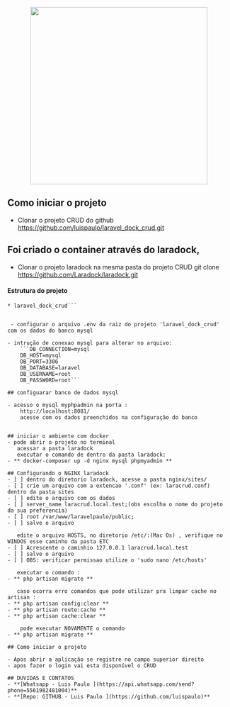 <p align="center"><a href="http://www.brtk.com.br" target="_blank"><img src="http://www.brtk.com.br/img/brTKLogo.png" width="400"></a></p>

## Como iniciar o projeto

- Clonar o projeto CRUD do github
https://github.com/luispaulo/laravel_dock_crud.git

## Foi criado o container através do laradock, 
- Clonar o projeto laradock na mesma pasta do projeto CRUD
git clone https://github.com/Laradock/laradock.git

#### Estrutura do projeto

```* laradock
* laravel_dock_crud```


 - configurar o arquivo .env da raiz do projeto 'laravel_dock_crud' com os dados do banco mysql

- intrução de conexao mysql para alterar no arquivo:
    ```DB_CONNECTION=mysql
    DB_HOST=mysql
    DB_PORT=3306
    DB_DATABASE=laravel
    DB_USERNAME=root
    DB_PASSWORD=root```

## configuarar banco de dados mysql

- acesso o mysql myphpadmin na porta :
    http://localhost:8081/
    acesse com os dados preenchidos na configuração do banco
  

## iniciar o ambiente com docker 
- pode abrir o projeto no terminal
   acessar a pasta laradock
   executar o comando de dentro da pasta laradock:
- ** docker-composer up -d nginx mysql phpmyadmin **

## Configurando o NGINX laradock
- [ ] dentro do diretorio laradock, acesse a pasta nginx/sites/ 
- [ ] crie um arquivo com a extencao '.conf' (ex: laracrud.conf) dentro da pasta sites
- [ ] edite o arquivo com os dados
- [ ] server_name laracrud.local.test;(obs escolha o nome do projeto da sua preferencia)
- [ ] root /var/www/laravelpaulo/public;
- [ ] salve o arquivo

   edite o arquivo HOSTS, no diretorio /etc/:(Mac Os) , verifique no WINDOS esse caminho da pasta ETC
- [ ] Acrescente o caminhio 127.0.0.1 laracrud.local.test
- [ ] salve o arquivo
- [ ] OBS: verificar permissao utilize o 'sudo nano /etc/hosts'

   executar o comando :
- ** php artisan migrate **

   caso ocorra erro comandos que pode utilizar pra limpar cache no artisan :
- ** php artisan config:clear **
- ** php artisan route:cache **
- ** php artisan cache:clear **

    pode executar NOVAMENTE o comando
- ** php artisan migrate **

## Como iniciar o projeto

- Apos abrir a aplicação se registre no campo superior direito 
- apos fazer o login vai esta disponível o CRUD 

## DUVIDAS E CONTATOS
- **[Whatsapp - Luis Paulo ](https://api.whatsapp.com/send?phone=5561982481004)**
- **[Repo: GITHUB - Luis Paulo ](https://github.com/luispaulo)**


